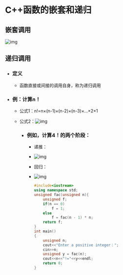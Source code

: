# C++函数的嵌套和递归

## 嵌套调用

![img](http://www.xuetangx.com/asset-v1:TsinghuaX+00740043X_2015_T2+sp+type@asset+block/image001qiantao.jpg)

## 递归调用

* ### 定义

  * 函数直接或间接的调用自身，称为递归调用

* ### 例：计算n！

  * 公式1：n!=n×(n-1)×(n-2)×(n-3)×...×2×1
  * 公式2：![img](http://www.xuetangx.com/asset-v1:TsinghuaX+00740043X_2015_T2+sp+type@asset+block/image001digui.png)

    * ### 例如，计算4！的两个阶段：

      * 递推：

      * ![img](http://www.xuetangx.com/asset-v1:TsinghuaX+00740043X_2015_T2+sp+type@asset+block/image002digui.jpg)

      * 回归：

      * ![img](http://www.xuetangx.com/asset-v1:TsinghuaX+00740043X_2015_T2+sp+type@asset+block/image003digui.jpg)

        ```c++
        #include<iostream>
        using namespace std;
        unsigned fac(unsigned n){
            unsigned f;
            if(n == 0)
                f = 1;
            else
                f = fac(n - 1) * n;
            return f;
        }
        int main()
        {
            unsigned n;
            cout<<"Enter a positive integer：";
            cin>>n;
            unsigned y = fac(n);
            cout<<n<<"!="<<y<<endl;
            return 0;
        }
        ```
